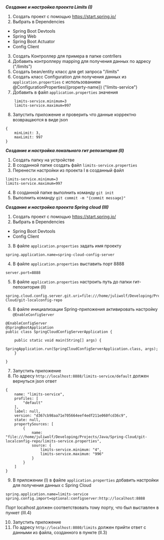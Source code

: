 ***Создание и настройка проекта Limits (I)***

1. Создать проект с помощью https://start.spring.io/
2. Выбрать в Dependencies 
 - Spring Boot Devtools
 - Spring Web
 - Spring Boot Actuator
 - Config Client

3. Создать Контроллер для примера в папке contrllers
4. Добавить контроллеру mapping для получения данных по адресу ("/limits")
5. Создать bean/entity класс для get запроса "/limits"
6. Создать класс Configuration для получения данных из `application.properties` с использованием @ConfigurationProperties({property-name}) ("limits-service")
7. Добавить в файл `application.properties` значения 
```
	limits-service.minimum=3
	limits-service.maximum=997
```	
8. Запустить приложение и проверить что данные корректно возвращаются в виде json
```
{
	minLimit: 3,
	maxLimit: 997
}
```

***Создание и настройка локального гит репозитория (II)***

1. Создать папку на устройстве
2. В созданной папке создать файл `limits-service.properties`
3. Перенести настройки из проекта I в созданный файл
```
limits-service.minimum=3
limits-service.maximum=997
```
4. В созданной папке выполнить команду `git init`
5. Выполнить команду `git commit -m "{commit message}"`


***Создание и настройка проекта Spring cloud (III)***

1. Создать проект с помощью https://start.spring.io/
2. Выбрать в Dependencies 
 - Spring Boot Devtools
 - Config Client

3. В файле `application.properties` задать имя проекту

```
spring.application.name=spring-cloud-config-server
```

4. В файле `application.properties` выставить порт 8888
```
server.port=8888
```

5. В файле `application.properties` настроить путь до папки гит-пепозитория (II)
```
spring.cloud.config.server.git.uri=file:///home/juliwolf/Developing/Projects/Java/Spring-Cloud/git-localconfig-repo
```

6. В файле инициализации Spring-приложения активировать настройку `@EnableConfigServer`
```
@EnableConfigServer
@SpringBootApplication
public class SpringCloudConfigServerApplication {

	public static void main(String[] args) {
		SpringApplication.run(SpringCloudConfigServerApplication.class, args);
	}

}
```

7. Запустить приложение
8. По адресу `http://localhost:8888/limits-service/default` должен вернуться json ответ
```
{
	name: "limits-service",
	profiles: [
		"default"
	],
	label: null,
	version: "d367cb98aa71e705664eef4edf211e060fcd36c9",
	state: null,
	propertySources: [
		{
			name: "file:///home/juliwolf/Developing/Projects/Java/Spring-Cloud/git-localconfig-repo/limits-service.properties",
			source: {
				limits-service.minimum: "4",
				limits-service.maximum: "996"
			}
		}
	]
}
```

9. В приложении (I) в файле `application.properties` добавить настройки для получения данных с Spring Cloud
```
spring.application.name=limits-service
spring.config.import=optional:configserver:http://localhost:8888

```
Порт localhost должен соответствовать тому порту, что был выставлен в пункет (III.4)

10. Запустить приложение
11. По адресу `http://localhost:8080/limits` должен прийти ответ с данными из файла, созданного в пункте (II.3)

